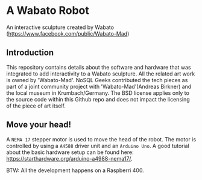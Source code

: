 # A Wabato Robot

An interactive sculpture created by Wabato (https://www.facebook.com/public/Wabato-Mad)

## Introduction

This repository contains details about the software and hardware that was integrated to add interactivity to a Wabato sculpture. All the related art work is owned by 'Wabato-Mad'. NoSQL Geeks contributed the tech pieces as part of a joint community project with 'Wabato-Mad'(Andreas Birkner) and the local museum in Krumbach/Germany. The BSD license applies only to the source code within this Github repo and does not impact the licensing of the piece of art itself.

## Move your head!

A `NEMA 17` stepper motor is used to move the head of the robot. The motor is controlled by using a `A4588` driver unit and an `Arduino Uno`. A good tutorial about the basic hardware setup can be found here: https://starthardware.org/arduino-a4988-nema17/.



BTW: All the development happens on a Raspberri 400.
